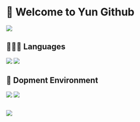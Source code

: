 # 🐬 Welcome to Yun Github

<a href="https://music.apple.com/kr/album/she-feat-cuzd-%EC%A5%B0%ED%82%A4-studio-version/1522619988?i=1522619992"><img src="https://img.shields.io/badge/-“She” by Jami Soul-000000?style=flat&logo=applemusic"/></a>

## 👨🏻‍💻 Languages
<a href="https://developer.mozilla.org/ko/docs/Web/HTML"><img src="https://img.shields.io/badge/-HTML5-FF8849?style=flat&logo=HTML5"/></a>
<a href="https://developer.mozilla.org/ko/docs/Web/CSS"><img src="https://img.shields.io/badge/-CSS3-30A9DC?style=flat&logo=CSS3"/></a>

## 🔧 Dopment Environment
<a href="https://www.apple.com/kr/macos/monterey/"><img src="https://img.shields.io/badge/-Mac-5411B2?style=flat&logo=apple"/></a>
<a href="https://code.visualstudio.com/"><img src="https://img.shields.io/badge/-Visual Studio Code-213c60?style=flat&logo=visualstudiocode"/></a>

<br>
<a href="https://discord.com/users/893424082945720351"><img align="left" src="https://lanyard.cnrad.dev/api/893424082945720351?bg=2E3440&animated=true&hideBadges=true&borderRadius=10px&idleMessage=Hi"/></a>
